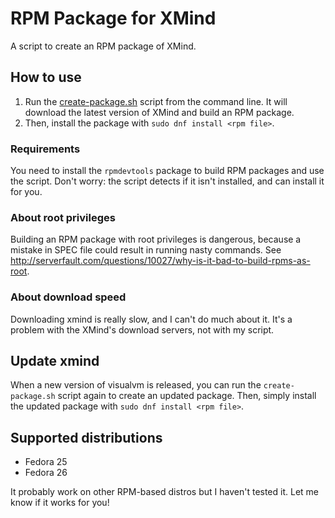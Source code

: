 # RPM Package for XMind
A script to create an RPM package of XMind.

## How to use
1. Run the [create-package.sh](https://github.com/RPM-Outpost/xmind/blob/master/create-package.sh) script from the command line. It will download the latest version of XMind and build an RPM package.
2. Then, install the package with `sudo dnf install <rpm file>`.

### Requirements
You need to install the `rpmdevtools` package to build RPM packages and use the script.
Don't worry: the script detects if it isn't installed, and can install it for you.

### About root privileges
Building an RPM package with root privileges is dangerous, because a mistake in SPEC file could result in running nasty commands.
See http://serverfault.com/questions/10027/why-is-it-bad-to-build-rpms-as-root.

### About download speed
Downloading xmind is really slow, and I can't do much about it. It's a problem with the XMind's download servers, not with my script.

## Update xmind
When a new version of visualvm is released, you can run the `create-package.sh` script again to create an updated package.
Then, simply install the updated package with `sudo dnf install <rpm file>`.

## Supported distributions
- Fedora 25
- Fedora 26

It probably work on other RPM-based distros but I haven't tested it. Let me know if it works for you!

